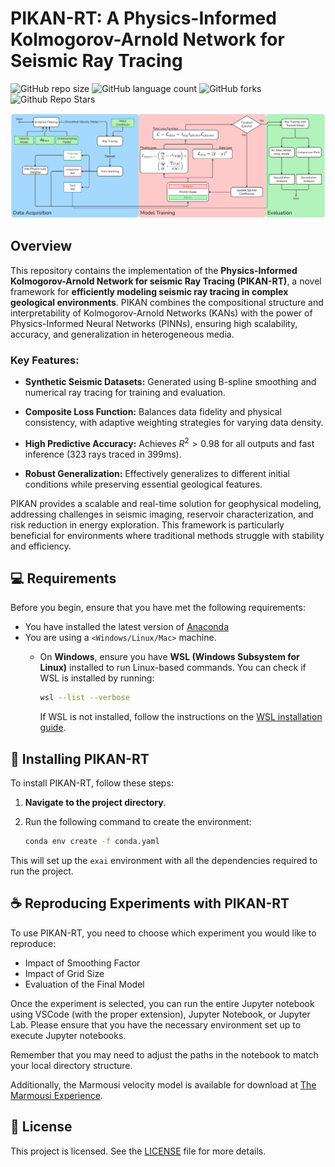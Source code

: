 # PIKAN-RT: A Physics-Informed Kolmogorov-Arnold Network for Seismic Ray Tracing

![GitHub repo size](https://img.shields.io/github/repo-size/Lucastmarques/PIKANRT?style=for-the-badge)
![GitHub language count](https://img.shields.io/github/languages/count/Lucastmarques/PIKANRT?style=for-the-badge)
![GitHub forks](https://img.shields.io/github/forks/Lucastmarques/PIKANRT?style=for-the-badge)
![Github Repo Stars](https://img.shields.io/github/stars/Lucastmarques/PIKANRT?style=for-the-badge)

<img src="architecture.png" alt="Overview of the proposed methodology">

## Overview

This repository contains the implementation of the **Physics-Informed Kolmogorov-Arnold Network for seismic Ray Tracing (PIKAN-RT)**, a novel framework for **efficiently modeling seismic ray tracing in complex geological environments**. PIKAN combines the compositional structure and interpretability of Kolmogorov-Arnold Networks (KANs) with the power of Physics-Informed Neural Networks (PINNs), ensuring high scalability, accuracy, and generalization in heterogeneous media.

### Key Features:

* **Synthetic Seismic Datasets:** Generated using B-spline smoothing and numerical ray tracing for training and evaluation.

* **Composite Loss Function:** Balances data fidelity and physical consistency, with adaptive weighting strategies for varying data density.

* **High Predictive Accuracy:** Achieves $R^2 > 0.98$ for all outputs and fast inference (323 rays traced in 399ms).

* **Robust Generalization:** Effectively generalizes to different initial conditions while preserving essential geological features.

PIKAN provides a scalable and real-time solution for geophysical modeling, addressing challenges in seismic imaging, reservoir characterization, and risk reduction in energy exploration. This framework is particularly beneficial for environments where traditional methods struggle with stability and efficiency.


## 💻 Requirements

Before you begin, ensure that you have met the following requirements:

- You have installed the latest version of [Anaconda](https://www.anaconda.com/docs/getting-started/getting-started)
- You are using a `<Windows/Linux/Mac>` machine. 
  - On **Windows**, ensure you have **WSL (Windows Subsystem for Linux)** installed to run Linux-based commands. You can check if WSL is installed by running:

    ```bash
    wsl --list --verbose
    ```

    If WSL is not installed, follow the instructions on the [WSL installation guide](https://docs.microsoft.com/en-us/windows/wsl/install).


## 🚀 Installing PIKAN-RT

To install PIKAN-RT, follow these steps:

1. **Navigate to the project directory**.
2. Run the following command to create the environment:

   ```bash
   conda env create -f conda.yaml
   ```
   
This will set up the `exai` environment with all the dependencies required to run the project.

## ☕ Reproducing Experiments with PIKAN-RT

To use PIKAN-RT, you need to choose which experiment you would like to reproduce:  
- Impact of Smoothing Factor  
- Impact of Grid Size  
- Evaluation of the Final Model  

Once the experiment is selected, you can run the entire Jupyter notebook using VSCode (with the proper extension), Jupyter Notebook, or Jupyter Lab. Please ensure that you have the necessary environment set up to execute Jupyter notebooks.

Remember that you may need to adjust the paths in the notebook to match your local directory structure.

Additionally, the Marmousi velocity model is available for download at [The Marmousi Experience](https://www.geoazur.fr/WIND/bin/view/Main/Data/Marmousi).


## 📝 License

This project is licensed. See the [LICENSE](LICENSE.md) file for more details.
